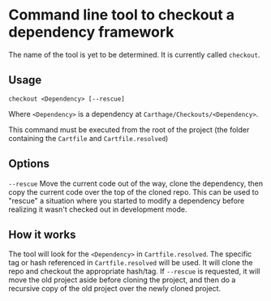 # Command line tool to checkout a dependency framework

The name of the tool is yet to be determined. It is currently called `checkout`.

## Usage
`checkout <Dependency> [--rescue]`

Where `<Dependency>` is a dependency at `Carthage/Checkouts/<Dependency>`.

This command must be executed from the root of the project (the folder containing the `Cartfile` and `Cartfile.resolved`)

## Options
`--rescue`
Move the current code out of the way, clone the dependency, then copy the current code over the top of the cloned repo. This can be used to "rescue" a situation where you started to modify a dependency before realizing it wasn't checked out in development mode. 

## How it works
The tool will look for the `<Dependency>` in `Cartfile.resolved`. The specific tag or hash referenced in `Cartfile.resolved` will be used. It will clone the repo and checkout the appropriate hash/tag. If `--rescue` is requested, it will move the old project aside before cloning the project, and then do a recursive copy of the old project over the newly cloned project.


